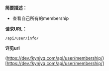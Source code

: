 
    
**简要描述：** 

- 查看自己所有的membership

**请求URL：** 

`/api/user/info/`

  
**详见url**

(https://dev.fkynjyq.com/api/user/membership/)[https://dev.fkynjyq.com/api/user/membership/]


